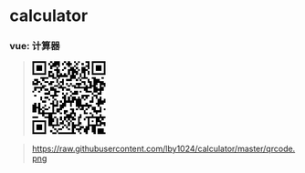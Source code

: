 # calculator
### vue: 计算器
>![image](https://raw.githubusercontent.com/lby1024/calculator/master/qrcode.png)

> https://raw.githubusercontent.com/lby1024/calculator/master/qrcode.png
